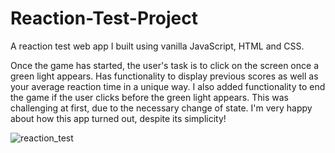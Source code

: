 # Reaction-Test-Project

A reaction test web app I built using vanilla JavaScript, HTML and CSS. 

Once the game has started, the user's task is to click on the screen once a green light appears. Has functionality to display previous scores as well as 
your average reaction time in a unique way. I also added functionality to end the game if the user clicks before the green light appears. This was challenging at first,
due to the necessary change of state. I'm very happy about how this app turned out, despite its simplicity!

![reaction_test](https://user-images.githubusercontent.com/96806035/211158456-548baadf-d773-419b-8852-c17478d2d1a5.gif)
